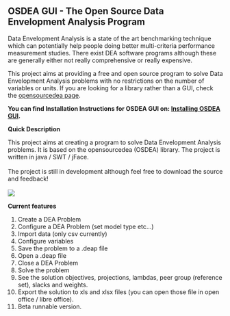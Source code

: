 ## OSDEA GUI - The Open Source Data Envelopment Analysis Program ##

Data Envelopment Analysis is a state of the art benchmarking technique which can potentially help people doing better multi-criteria performance measurement studies. There exist DEA software programs although these are generally either not really comprehensive or really expensive.

This project aims at providing a free and open source program to solve Data Envelopment Analysis problems with no restrictions on the number of variables or units. If you are looking for a library rather than a GUI, check the [opensourcedea page](http://code.google.com/p/opensourcedea/).

**You can find Installation Instructions for OSDEA GUI on:
[Installing OSDEA GUI](http://www.opensourcedea.org/index.php?title=How_to_install_OSDEA-GUI).**


<span>
<b>Quick Description</b>

This project aims at creating a program to solve Data Envelopment Analysis problems. It is based on the opensourcedea (OSDEA) library. The project is written in java / SWT / jFace.<br>
<br>
The project is still in development although feel free to download the source and feedback!<br>
<br>
<img src='http://www.opensourcedea.org/images/6/6d/OSDEA-ready-to-solve.png' />

<b>Current features</b>

<ol><li>Create a DEA Problem<br>
</li><li>Configure a DEA Problem (set model type etc...)<br>
</li><li>Import data (only csv currently)<br>
</li><li>Configure variables<br>
</li><li>Save the problem to a .deap file<br>
</li><li>Open a .deap file<br>
</li><li>Close a DEA Problem<br>
</li><li>Solve the problem<br>
</li><li>See the solution objectives, projections, lambdas, peer group (reference set), slacks and weights.<br>
</li><li>Export the solution to xls and xlsx files (you can open those file in open office / libre office).<br>
</li><li>Beta runnable version.